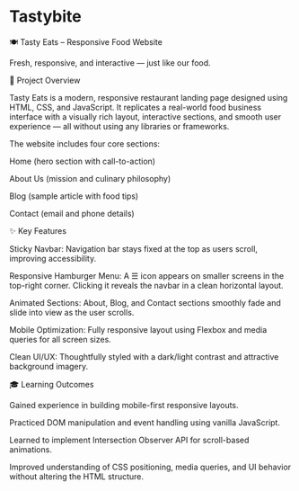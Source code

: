 # Tastybite
🍽️ Tasty Eats – Responsive Food Website

Fresh, responsive, and interactive — just like our food.

📌 Project Overview

Tasty Eats is a modern, responsive restaurant landing page designed using HTML, CSS, and JavaScript. It replicates a real-world food business interface with a visually rich layout, interactive sections, and smooth user experience — all without using any libraries or frameworks.

The website includes four core sections:

Home (hero section with call-to-action)

About Us (mission and culinary philosophy)

Blog (sample article with food tips)

Contact (email and phone details)

✨ Key Features

Sticky Navbar: Navigation bar stays fixed at the top as users scroll, improving accessibility.

Responsive Hamburger Menu: A ☰ icon appears on smaller screens in the top-right corner. Clicking it reveals the navbar in a clean horizontal layout.

Animated Sections: About, Blog, and Contact sections smoothly fade and slide into view as the user scrolls.

Mobile Optimization: Fully responsive layout using Flexbox and media queries for all screen sizes.

Clean UI/UX: Thoughtfully styled with a dark/light contrast and attractive background imagery.

🎓 Learning Outcomes

Gained experience in building mobile-first responsive layouts.

Practiced DOM manipulation and event handling using vanilla JavaScript.

Learned to implement Intersection Observer API for scroll-based animations.

Improved understanding of CSS positioning, media queries, and UI behavior without altering the HTML structure.
